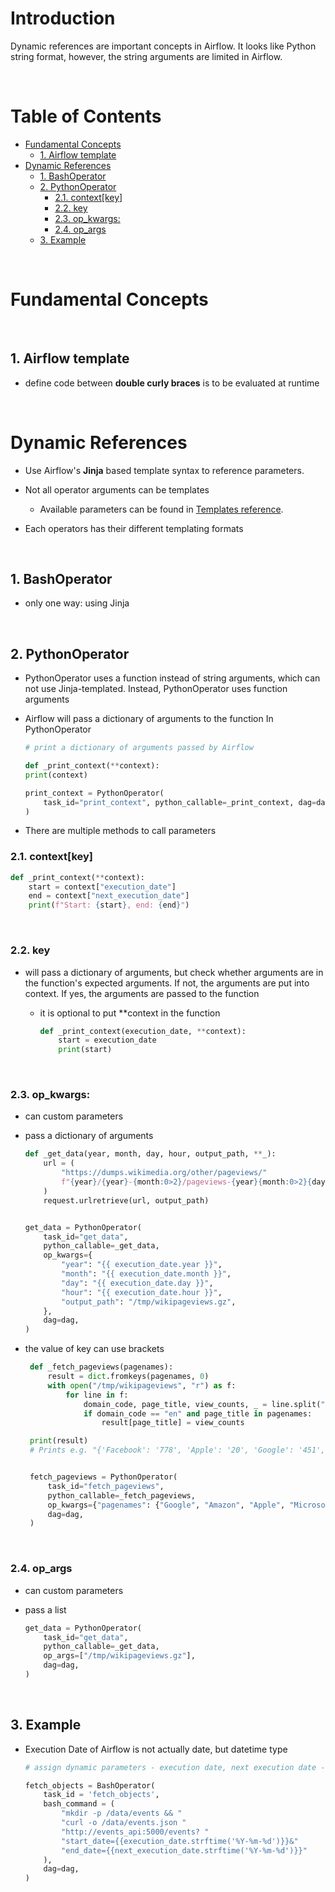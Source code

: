 <!-- omit in toc -->
# Introduction
Dynamic references are important concepts in Airflow. It looks like Python string format, however, the string arguments are limited in Airflow.

<br />

<!-- omit in toc -->
# Table of Contents
- [Fundamental Concepts](#fundamental-concepts)
  - [1. Airflow template](#1-airflow-template)
- [Dynamic References](#dynamic-references)
  - [1. BashOperator](#1-bashoperator)
  - [2. PythonOperator](#2-pythonoperator)
    - [2.1. context[key]](#21-contextkey)
    - [2.2. key](#22-key)
    - [2.3. op_kwargs:](#23-op_kwargs)
    - [2.4. op_args](#24-op_args)
  - [3. Example](#3-example)

<br />

# Fundamental Concepts

<br />

## 1. Airflow template
* define code between **double curly braces** is to be evaluated at runtime

<br />

# Dynamic References
* Use Airflow's **Jinja** based template syntax to reference parameters.

* Not all operator arguments can be templates
  * Available parameters can be found in [Templates reference](https://airflow.apache.org/docs/apache-airflow/stable/templates-ref.html).
  
* Each operators has their different templating formats

<br />

## 1. BashOperator
* only one way: using Jinja

<br />

## 2. PythonOperator
* PythonOperator uses a function instead of string arguments, which can not use Jinja-templated. Instead, PythonOperator uses function arguments
* Airflow will pass a dictionary of arguments to the function In PythonOperator

    ```python
    # print a dictionary of arguments passed by Airflow

    def _print_context(**context):
    print(context)

    print_context = PythonOperator(
        task_id="print_context", python_callable=_print_context, dag=dag
    )
    ```

* There are multiple methods to call parameters


### 2.1. context[key]

```python
def _print_context(**context):
    start = context["execution_date"]
    end = context["next_execution_date"]
    print(f"Start: {start}, end: {end}")
```

<br />

### 2.2. key
* will pass a dictionary of arguments, but check whether arguments are in the function's expected arguments. If not, the arguments are put into context. If yes, the arguments are passed to the function
  * it is optional to put **context in the function

    ```python
    def _print_context(execution_date, **context):
        start = execution_date
        print(start)
    ```
    
<br />    

### 2.3. op_kwargs: 
*  can custom parameters
*  pass a dictionary of arguments
    
    ```python
    def _get_data(year, month, day, hour, output_path, **_):
        url = (
            "https://dumps.wikimedia.org/other/pageviews/"
            f"{year}/{year}-{month:0>2}/pageviews-{year}{month:0>2}{day:0>2}-{hour:0>2}0000.gz"
        )
        request.urlretrieve(url, output_path)


    get_data = PythonOperator(
        task_id="get_data",
        python_callable=_get_data,
        op_kwargs={
            "year": "{{ execution_date.year }}",
            "month": "{{ execution_date.month }}",
            "day": "{{ execution_date.day }}",
            "hour": "{{ execution_date.hour }}",
            "output_path": "/tmp/wikipageviews.gz",
        },
        dag=dag,
    )
    ```

* the value of key can use brackets
  
   ```python
    def _fetch_pageviews(pagenames):
        result = dict.fromkeys(pagenames, 0)
        with open("/tmp/wikipageviews", "r") as f:
            for line in f:
                domain_code, page_title, view_counts, _ = line.split(" ")
                if domain_code == "en" and page_title in pagenames:
                    result[page_title] = view_counts

    print(result)
    # Prints e.g. "{'Facebook': '778', 'Apple': '20', 'Google': '451', 'Amazon': '9', 'Microsoft': '119'}"


    fetch_pageviews = PythonOperator(
        task_id="fetch_pageviews",
        python_callable=_fetch_pageviews,
        op_kwargs={"pagenames": {"Google", "Amazon", "Apple", "Microsoft", "Facebook"}},
        dag=dag,
    )
    ```

<br />

### 2.4. op_args
*  can custom parameters
*  pass a list

    ```python
    get_data = PythonOperator(
        task_id="get_data",
        python_callable=_get_data,
        op_args=["/tmp/wikipageviews.gz"],
        dag=dag,
    )
    ```

<br />

## 3. Example
* Execution Date of Airflow is not actually date, but datetime type

    ```python
    # assign dynamic parameters - execution date, next execution date - into tasks

    fetch_objects = BashOperator(
        task_id = 'fetch_objects',
        bash_command = (
            "mkdir -p /data/events && "
            "curl -o /data/events.json "
            "http://events_api:5000/events? "
            "start_date={{execution_date.strftime('%Y-%m-%d')}}&"
            "end_date={{next_execution_date.strftime('%Y-%m-%d')}}"
        ),
        dag=dag,
    )
    ```

